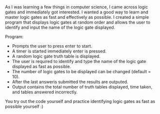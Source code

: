 As I was learning a few things in computer science, I came across logic gates and immediately got interested.
I wanted a good way to learn and master logic gates as fast and effectively as possible.
I created a simple program that displays logic gates at random order and allows the user to identify and input the name of the logic gate displayed.

Program: 
- Prompts the user to press enter to start.
- A timer is started immediately enter is pressed.
- A random logic gate truth table is displayed.
- The user is required to identify and type the name of the logic gate displayed as fast as possible.
- The number of logic gates to be displayed can be changed (default = 10).
- After the last answeris submitted the results are outputed.
- Output contains the total number of truth tables displayed, time taken, and tables answered incorrectly.

You try out the code yourself and practice identifying logic gates as fast as possible yourself :)
